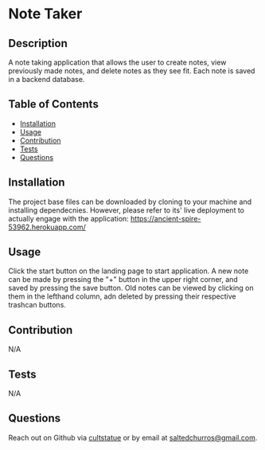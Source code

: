   # Note Taker
  

  ## Description
  A note taking application that allows the user to create notes, view previously made notes, and delete notes as they see fit. Each note is saved in a backend database.

  ## Table of Contents

  - [Installation](#installation)
  - [Usage](#usage)
  - [Contribution](#contribution)
  - [Tests](#tests)
  - [Questions](#questions)
  

  ## Installation
  The project base files can be downloaded by cloning to your machine and installing dependecnies. However, please refer to its' live deployment to actually engage with the application:  https://ancient-spire-53962.herokuapp.com/

  ## Usage
  Click the start button on the landing page to start application. A new note can be made by pressing the "+" button in the upper right corner, and saved by pressing the save button. Old notes can be viewed by clicking on them in the lefthand column, adn deleted by pressing their respective trashcan buttons.

  

  ## Contribution
  N/A

  ## Tests
  N/A

  ## Questions
  Reach out on Github via [cultstatue](https://github.com/cultstatue) or by email at saltedchurros@gmail.com.
